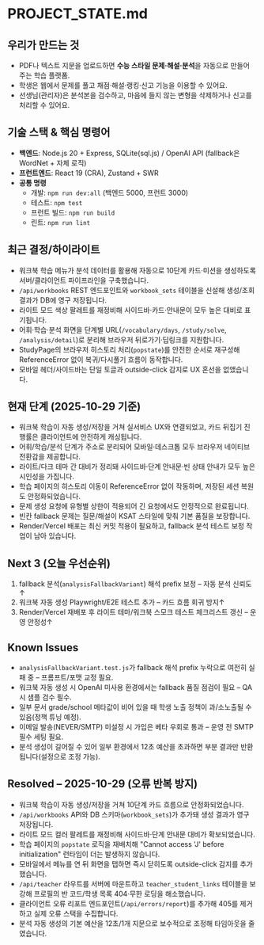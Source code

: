 # PROJECT_STATE.md

## 우리가 만드는 것
- PDF나 텍스트 지문을 업로드하면 **수능 스타일 문제·해설·분석**을 자동으로 만들어 주는 학습 플랫폼.
- 학생은 웹에서 문제를 풀고 채점·해설·랭킹·신고 기능을 이용할 수 있어요.
- 선생님(관리자)은 분석본을 검수하고, 마음에 들지 않는 변형을 삭제하거나 신고를 처리할 수 있어요.

## 기술 스택 & 핵심 명령어
- **백엔드**: Node.js 20 + Express, SQLite(sql.js) / OpenAI API (fallback은 WordNet + 자체 로직)
- **프런트엔드**: React 19 (CRA), Zustand + SWR
- **공통 명령**
  - 개발: `npm run dev:all` (백엔드 5000, 프런트 3000)
  - 테스트: `npm test`
  - 프런트 빌드: `npm run build`
  - 린트: `npm run lint`

## 최근 결정/하이라이트
- 워크북 학습 메뉴가 분석 데이터를 활용해 자동으로 10단계 카드·미션을 생성하도록 서버/클라이언트 파이프라인을 구축했습니다.
- `/api/workbooks` REST 엔드포인트와 `workbook_sets` 테이블을 신설해 생성/조회 결과가 DB에 영구 저장됩니다.
- 라이트 모드 색상 팔레트를 재정비해 사이드바·카드·안내문이 모두 높은 대비로 표기됩니다.
- 어휘·학습·분석 화면을 단계별 URL(`/vocabulary/days`, `/study/solve`, `/analysis/detail`)로 분리해 브라우저 뒤로가기·딥링크를 지원합니다.
- StudyPage의 브라우저 히스토리 처리(`popstate`)를 안전한 순서로 재구성해 ReferenceError 없이 복귀/다시풀기 흐름이 동작합니다.
- 모바일 헤더/사이드바는 단일 토글과 outside-click 감지로 UX 혼선을 없앴습니다.

## 현재 단계 (2025-10-29 기준)
- 워크북 학습이 자동 생성/저장을 거쳐 실서비스 UX와 연결되었고, 카드 뒤집기 진행률은 클라이언트에 안전하게 캐싱됩니다.
- 어휘/학습/분석 단계가 주소로 분리되어 모바일·데스크톱 모두 브라우저 네이티브 전환감을 제공합니다.
- 라이트/다크 테마 간 대비가 정리돼 사이드바·단계 안내문·빈 상태 안내가 모두 높은 시인성을 가집니다.
- 학습 페이지의 히스토리 이동이 ReferenceError 없이 작동하며, 저장된 세션 복원도 안정화되었습니다.
- 문제 생성 요청에 유형별 상한이 적용되어 긴 요청에서도 안정적으로 완료됩니다.
- 빈칸 fallback 문제는 질문/해설이 KSAT 스타일에 맞춰 기본 품질을 보장합니다.
- Render/Vercel 배포는 최신 커밋 적용이 필요하고, fallback 분석 테스트 보정 작업이 남아 있습니다.

## Next 3 (오늘 우선순위)
1. fallback 분석(`analysisFallbackVariant`) 해석 prefix 보정 – 자동 분석 신뢰도↑
2. 워크북 자동 생성 Playwright/E2E 테스트 추가 – 카드 흐름 회귀 방지↑
3. Render/Vercel 재배포 후 라이트 테마/워크북 스모크 테스트 체크리스트 갱신 – 운영 안정성↑

## Known Issues
- `analysisFallbackVariant.test.js`가 fallback 해석 prefix 누락으로 여전히 실패 중 – 프롬프트/포맷 교정 필요.
- 워크북 자동 생성 시 OpenAI 미사용 환경에서는 fallback 품질 점검이 필요 – QA 시 샘플 검수 필수.
- 일부 문서 grade/school 메타값이 비어 있을 때 학생 노출 정책이 과/소노출될 수 있음(정책 튜닝 예정).
- 이메일 발송(NEVER/SMTP) 미설정 시 가입은 베타 우회로 통과 – 운영 전 SMTP 필수 세팅 필요.
- 분석 생성이 길어질 수 있어 일부 환경에서 12초 예산을 초과하면 부분 결과만 반환됩니다(설정으로 조정 가능).

## Resolved – 2025-10-29 (오류 반복 방지)
- 워크북 학습이 자동 생성/저장을 거쳐 10단계 카드 흐름으로 안정화되었습니다.
- `/api/workbooks` API와 DB 스키마(`workbook_sets`)가 추가돼 생성 결과가 영구 저장됩니다.
- 라이트 모드 컬러 팔레트를 재정비해 사이드바·단계 안내문 대비가 확보되었습니다.
- 학습 페이지의 `popstate` 로직을 재배치해 "Cannot access 'J' before initialization" 런타임이 더는 발생하지 않습니다.
- 모바일에서 메뉴를 연 뒤 화면을 탭하면 즉시 닫히도록 outside-click 감지를 추가했습니다.
- `/api/teacher` 라우트를 서버에 마운트하고 `teacher_student_links` 테이블을 보강해 프로필의 반 코드/학생 목록 404·무한 로딩을 해소했습니다.
- 클라이언트 오류 리포트 엔드포인트(`/api/errors/report`)를 추가해 405를 제거하고 실제 오류 스택을 수집합니다.
- 분석 자동 생성의 기본 예산을 12초/1개 지문으로 보수적으로 조정해 타임아웃을 줄였습니다.
